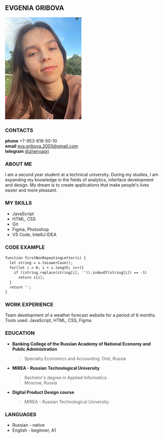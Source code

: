 ## EVGENIA GRIBOVA
![photo for resume](/images/avatar.JPG)

### CONTACTS
**phone** +7-953-616-50-10  
**email** eva.gribova.2003@gmail.com  
**telegram** [@zhenyagri](https://t.me/zhenyagri)

### ABOUT ME
I am a second year student at a technical university. During my studies, I am expanding my knowledge in the fields of analytics, interface development and design. My dream is to create applications that make people's lives easier and more pleasant.

### MY SKILLS
+ JavaScript  
+ HTML, CSS  
+ Git
+ Figma, Photoshop
+ VS Code, IntelliJ IDEA

### CODE EXAMPLE
```
function firstNonRepeatingLetter(s) {
  let string = s.toLowerCase();
  for(let i = 0; i < s.length; i++){
    if ((string.replace(string[i], '')).indexOf(string[i]) == -1)
      return s[i];
  }
  return '';
}
```

### WORK EXPERIENCE
Team development of a weather forecast website for a period of 6 months.  
Tools used: JavaScript, HTML, CSS, Figma

### EDUCATION
+ **Banking College of the Russian Academy of National Economy and Public Administration**
	>Specialty Economics and Accounting.
  >Orel, Russia  
+ **MIREA - Russian Technological University**
	>Bachelor's degree in Applied Informatics.	 	
  >Moscow, Russia
+ **Digital Product Design course**
	>MIREA - Russian Technological University.
  
### LANGUAGES
+ Russian - native
+ English - beginner, A1